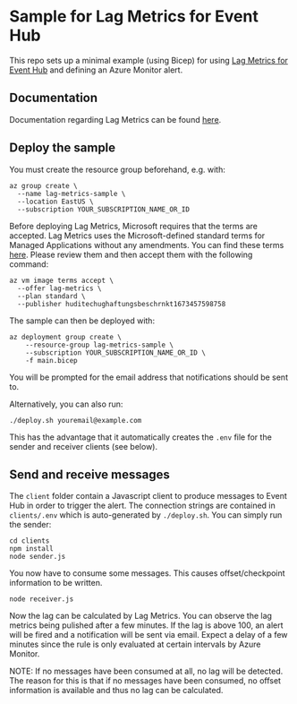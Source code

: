 # Sample for Lag Metrics for Event Hub

This repo sets up a minimal example (using Bicep) for using 
[Lag Metrics for Event Hub](https://azuremarketplace.microsoft.com/en-us/marketplace/apps/huditechughaftungsbeschrnkt1673457598758.lag-metrics?tab=overview) and defining an Azure Monitor alert.

## Documentation

Documentation regarding Lag Metrics can be found [here](https://huditech.github.io/lag-metrics/).

## Deploy the sample

You must create the resource group beforehand, e.g. with:

```
az group create \
  --name lag-metrics-sample \
  --location EastUS \
  --subscription YOUR_SUBSCRIPTION_NAME_OR_ID
```

Before deploying Lag Metrics, Microsoft requires that the terms are accepted. Lag Metrics
uses the Microsoft-defined standard terms for Managed Applications without any amendments. 
You can find these terms [here](https://query.prod.cms.rt.microsoft.com/cms/api/am/binary/RWXcE3). Please review them and then accept them with the following command:

```
az vm image terms accept \
  --offer lag-metrics \
  --plan standard \
  --publisher huditechughaftungsbeschrnkt1673457598758
```

The sample can then be deployed with:

```
az deployment group create \
    --resource-group lag-metrics-sample \
    --subscription YOUR_SUBSCRIPTION_NAME_OR_ID \
    -f main.bicep
```

You will be prompted for the email address that notifications should be sent to.

Alternatively, you can also run:

```
./deploy.sh youremail@example.com
```

This has the advantage that it automatically creates the `.env` file for the sender and receiver 
clients (see below).

## Send and receive messages

The `client` folder contain a Javascript client to produce messages
to Event Hub in order to trigger the alert. The connection strings are contained
in `clients/.env` which is auto-generated by `./deploy.sh`. You can simply run the sender:

```
cd clients
npm install
node sender.js
```

You now have to consume some messages. This causes offset/checkpoint information to be written.

```
node receiver.js
```

Now the lag can be calculated by Lag Metrics. You can observe the lag metrics being pulished after a few minutes. If the lag is above 100, an alert will be fired and a notification will be sent
via email. Expect a delay of a few minutes since the rule is only evaluated at certain intervals
by Azure Monitor.

NOTE: If no messages have been consumed at all, no lag will be detected. The reason for this is
that if no messages have been consumed, no offset information is available and thus no lag can 
be calculated. 
